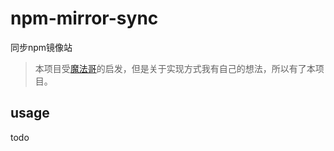# npm-mirror-sync
同步npm镜像站

> 本项目受[魔法哥](https://github.com/cssmagic/npm-mirror-sync)的启发，但是关于实现方式我有自己的想法，所以有了本项目。

## usage
todo
